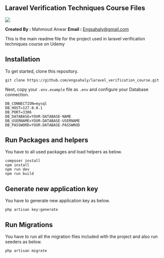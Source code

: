 ## Laravel Verification Techniques Course Files

<img src="https://img-c.udemycdn.com/course/750x422/5597934_20fb_2.jpg">

**Created By :** Mahmoud Anwar
**Email :** Engsahaly@gmail.com

This is the main readme file for the project used in laravel verification techniques course on Udemy

## Installation

To get started, clone this repository.

```
git clone https://github.com/engsahaly/laravel_verification_course.git
```

Next, copy your `.env.example` file as `.env` and configure your Database connection.

```
DB_CONNECTION=mysql
DB_HOST=127.0.0.1
DB_PORT=3306
DB_DATABASE=YOUR-DATABASE-NAME
DB_USERNAME=YOUR-DATABASE-USERNAME
DB_PASSWORD=YOUR-DATABASE-PASSWROD
```

## Run Packages and helpers

You have to all used packages and load helpers as below.

```
composer install
npm install
npm run dev
npm run build
```

## Generate new application key

You have to generate new application key as below.

```
php artisan key:generate
```

## Run Migrations

You have to run all the migration files included with the project and also run seeders as below.

```
php artisan migrate
```
